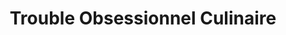---
title: "Trouble Obsessionnel Culinaire"
url: /bordeaux/trouble-obsessionnel-culinaire/
shop: Haushaltsartikel
---